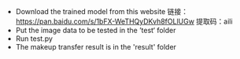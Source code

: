 + Download the trained model from this website 链接：https://pan.baidu.com/s/1bFX-WeTHQyDKvh8fOLlUGw 
  提取码：aili 
+ Put the image data to be tested in the ’test‘ folder
+ Run test.py
+ The makeup transfer result is in the 'result' folder